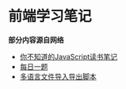 # 前端学习笔记

**部分内容源自网络**

- [你不知道的JavaScript读书笔记](https://github.com/XiaoChengyin/blog/issues/1)
- [每日一题](https://github.com/XiaoChengyin/blog/issues/2)
- [多语言文件导入导出脚本](https://github.com/XiaoChengyin/blog/issues/3)
